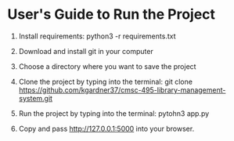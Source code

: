 
# User's Guide to Run the Project
1. Install requirements:
        python3 -r requirements.txt
	
2.	Download and install git in your computer
3.	Choose a directory where you want to save the project
4.	Clone the project by typing into the terminal: git clone  https://github.com/kgardner37/cmsc-495-library-management-system.git
5.	Run the project by typing into the terminal: pytohn3  app.py
6.	Copy and pass http://127.0.0.1:5000 into your browser.
